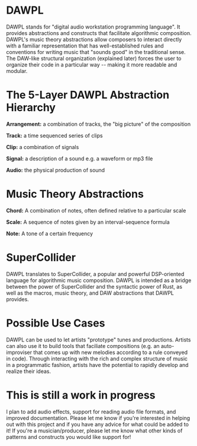 # DAWPL
DAWPL stands for "digital audio workstation programming language". It provides 
abstractions and constructs that facilitate algorithmic composition. DAWPL's
music theory abstractions allow composers to interact directly with a familiar
representation that has well-established rules and conventions for writing 
music that "sounds good" in the traditional sense. The DAW-like structural
organization (explained later) forces the user to organize their code in a
particular way -- making it more readable and modular.

# The 5-Layer DAWPL Abstraction Hierarchy
**Arrangement:** a combination of tracks, the "big picture" of the composition

**Track:** a time sequenced series of clips

**Clip:** a combination of signals

**Signal:** a description of a sound e.g. a waveform or mp3 file

**Audio:** the physical production of sound

# Music Theory Abstractions
**Chord:** A combination of notes, often defined relative to a particular scale

**Scale:** A sequence of notes given by an interval-sequence formula

**Note:** A tone of a certain frequency

# SuperCollider
DAWPL translates to SuperCollider, a popular and powerful DSP-oriented language
for algorithmic music composition. DAWPL is intended as a bridge between the
power of SuperCollider and the syntactic power of Rust, as well as the macros,
music theory, and DAW abstractions that DAWPL provides.

# Possible Use Cases
DAWPL can be used to let artists "prototype" tunes and productions. Artists can
also use it to build tools that faciliate compositions (e.g. an auto-improviser
that comes up with new melodies according to a rule conveyed in code). Through
interacting with the rich and complex structure of music in a programmatic
fashion, artists have the potential to rapidly develop and realize their ideas.

# This is still a work in progress
I plan to add audio effects, support for reading audio file formats, and
improved documentation. Please let me know if you're interested in helping out
with this project and if you have any advice for what could be added to it! If
you're a musician/producer, please let me know what other kinds of patterns and
constructs you would like support for!


